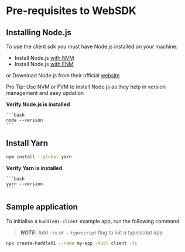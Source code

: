 # Pre-requisites to WebSDK

## Installing Node.js

To use the client sdk you must have Node.js installed on your machine.

- Install Node.js [with NVM](https://github.com/nvm-sh/nvm)
- Install Node.js [with FNM](https://github.com/Schniz/fnm)

or Download Node.js from their official [website](https://nodejs.org)

Pro Tip: Use NVM or FVM to install Node.js as they help in version management and easy updation

**Verify Node.js is installed**

    ```bash
    node --version
    ```

## Install Yarn

```bash
npm install --global yarn
```

**Verify Yarn is installed**

    ```bash
    yarn --version
    ```

## Sample application

To initialise a `huddle01-client` example app, run the following command

> **_NOTE:_** Add `-ts` or `--typescript` flag to init a typescript app

```bash
npx create-huddle01 --name my-app -tool client -ts
```

